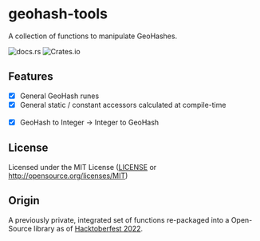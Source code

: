 # geohash-tools

A collection of functions to manipulate GeoHashes.

![docs.rs](https://img.shields.io/docsrs/geohash-tools)
![Crates.io](https://img.shields.io/crates/v/geohash-tools)

## Features

- [x] General GeoHash runes
- [x] General static / constant accessors calculated at compile-time<br><br>
- [x] GeoHash to Integer → Integer to GeoHash

## License

Licensed under the MIT License ([LICENSE](LICENSE.md) or http://opensource.org/licenses/MIT)

## Origin

A previously private, integrated set of functions re-packaged into a Open-Source library as of [Hacktoberfest 2022](https://hacktoberfest.com/).
